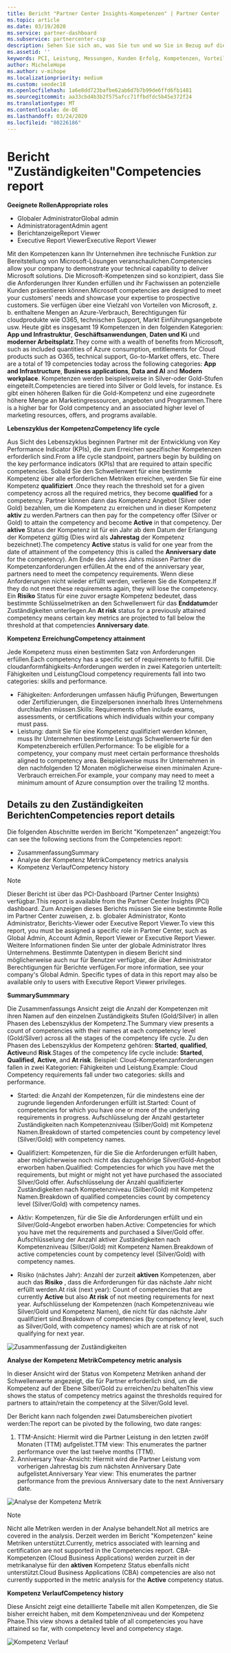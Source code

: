 ```yaml
---
title: Bericht "Partner Center Insights-Kompetenzen" | Partner Center
ms.topic: article
ms.date: 03/19/2020
ms.service: partner-dashboard
ms.subservice: partnercenter-csp
description: Sehen Sie sich an, was Sie tun und wo Sie in Bezug auf die Kompetenzen von Microsoft, die Kompetenzstufen und Angebote verbessern können, um Microsoft-Lösungen bereitzustellen.
ms.assetid: ''
keywords: PCI, Leistung, Messungen, Kunden Erfolg, Kompetenzen, Vorteile, Analysen, Bericht
author: MicheleHope
ms.author: v-mihope
ms.localizationpriority: medium
ms.custom: seodec18
ms.openlocfilehash: 1a6e8dd723bafbe62ab6d7b7b99de6ffd6fb1481
ms.sourcegitcommit: aa33cbd4b3b2f575afcc71ffbdfdc5b45e372f24
ms.translationtype: MT
ms.contentlocale: de-DE
ms.lasthandoff: 03/24/2020
ms.locfileid: "80226186"
---
```

# <a name="competencies-report"></a><span data-ttu-id="ba08a-104">Bericht "Zuständigkeiten"</span><span class="sxs-lookup"><span data-stu-id="ba08a-104">Competencies report</span></span>

<span data-ttu-id="ba08a-105">**Geeignete Rollen**</span><span class="sxs-lookup"><span data-stu-id="ba08a-105">**Appropriate roles**</span></span>
- <span data-ttu-id="ba08a-106">Globaler Administrator</span><span class="sxs-lookup"><span data-stu-id="ba08a-106">Global admin</span></span>
- <span data-ttu-id="ba08a-107">Administratoragent</span><span class="sxs-lookup"><span data-stu-id="ba08a-107">Admin agent</span></span>
- <span data-ttu-id="ba08a-108">Berichtanzeige</span><span class="sxs-lookup"><span data-stu-id="ba08a-108">Report Viewer</span></span>
- <span data-ttu-id="ba08a-109">Executive Report Viewer</span><span class="sxs-lookup"><span data-stu-id="ba08a-109">Executive Report Viewer</span></span>

<span data-ttu-id="ba08a-110">Mit den Kompetenzen kann Ihr Unternehmen ihre technische Funktion zur Bereitstellung von Microsoft-Lösungen veranschaulichen.</span><span class="sxs-lookup"><span data-stu-id="ba08a-110">Competencies allow your company to demonstrate your technical capability to deliver Microsoft solutions.</span></span> <span data-ttu-id="ba08a-111">Die Microsoft-Kompetenzen sind so konzipiert, dass Sie die Anforderungen Ihrer Kunden erfüllen und ihr Fachwissen an potenzielle Kunden präsentieren können.</span><span class="sxs-lookup"><span data-stu-id="ba08a-111">Microsoft competencies are designed to meet your customers' needs and showcase your expertise to prospective customers.</span></span> <span data-ttu-id="ba08a-112">Sie verfügen über eine Vielzahl von Vorteilen von Microsoft, z. b. enthaltene Mengen an Azure-Verbrauch, Berechtigungen für cloudprodukte wie O365, technischen Support, Markt Einführungsangebote usw. Heute gibt es insgesamt 19 Kompetenzen in den folgenden Kategorien: **App und Infrastruktur**, **Geschäftsanwendungen**, **Daten und Ki** und **moderner Arbeitsplatz**.</span><span class="sxs-lookup"><span data-stu-id="ba08a-112">They come with a wealth of benefits from Microsoft, such as included quantities of Azure consumption, entitlements for Cloud products such as O365, technical support, Go-to-Market offers, etc. There are a total of 19 competencies today across the following categories: **App and Infrastructure**, **Business applications**, **Data and AI** and **Modern workplace**.</span></span> <span data-ttu-id="ba08a-113">Kompetenzen werden beispielsweise in Silver-oder Gold-Stufen eingeteilt.</span><span class="sxs-lookup"><span data-stu-id="ba08a-113">Competencies are tiered into Silver or Gold levels, for instance.</span></span> <span data-ttu-id="ba08a-114">Es gibt einen höheren Balken für die Gold-Kompetenz und eine zugeordnete höhere Menge an Marketingressourcen, angeboten und Programmen.</span><span class="sxs-lookup"><span data-stu-id="ba08a-114">There is a higher bar for Gold competency and an associated higher level of marketing resources, offers, and programs available.</span></span>  

<span data-ttu-id="ba08a-115">**Lebenszyklus der Kompetenz**</span><span class="sxs-lookup"><span data-stu-id="ba08a-115">**Competency life cycle**</span></span>

<span data-ttu-id="ba08a-116">Aus Sicht des Lebenszyklus beginnen Partner mit der Entwicklung von Key Performance Indicator (KPIs), die zum Erreichen spezifischer Kompetenzen erforderlich sind.</span><span class="sxs-lookup"><span data-stu-id="ba08a-116">From a life cycle standpoint, partners begin by building on the key performance indicators (KPIs) that are required to attain specific competencies.</span></span> <span data-ttu-id="ba08a-117">Sobald Sie den Schwellenwert für eine bestimmte Kompetenz über alle erforderlichen Metriken erreichen, werden Sie für eine Kompetenz **qualifiziert** .</span><span class="sxs-lookup"><span data-stu-id="ba08a-117">Once they reach the threshold set for a given competency across all the required metrics, they become **qualified** for a competency.</span></span> <span data-ttu-id="ba08a-118">Partner können dann das Kompetenz Angebot (Silver oder Gold) bezahlen, um die Kompetenz zu erreichen und in dieser Kompetenz **aktiv** zu werden.</span><span class="sxs-lookup"><span data-stu-id="ba08a-118">Partners can then pay for the competency offer (Silver or Gold) to attain the competency and become **Active** in that competency.</span></span> <span data-ttu-id="ba08a-119">Der **aktive** Status der Kompetenz ist für ein Jahr ab dem Datum der Erlangung der Kompetenz gültig (Dies wird als **Jahrestag** der Kompetenz bezeichnet).</span><span class="sxs-lookup"><span data-stu-id="ba08a-119">The competency **Active** status is valid for one year from the date of attainment of the competency (this is called the **Anniversary date** for the competency).</span></span> <span data-ttu-id="ba08a-120">Am Ende des Jahres Jahrs müssen Partner die Kompetenzanforderungen erfüllen.</span><span class="sxs-lookup"><span data-stu-id="ba08a-120">At the end of the anniversary year, partners need to meet the competency requirements.</span></span> <span data-ttu-id="ba08a-121">Wenn diese Anforderungen nicht wieder erfüllt werden, verlieren Sie die Kompetenz.</span><span class="sxs-lookup"><span data-stu-id="ba08a-121">If they do not meet these requirements again, they will lose the competency.</span></span> <span data-ttu-id="ba08a-122">Ein **Risiko** Status für eine zuvor ersagte Kompetenz bedeutet, dass bestimmte Schlüsselmetriken an den Schwellenwert für das **Enddatum**der Zuständigkeiten unterliegen.</span><span class="sxs-lookup"><span data-stu-id="ba08a-122">An **At risk** status for a previously attained competency means certain key metrics are projected to fall below the threshold at that competencies **Anniversary date**.</span></span>

<span data-ttu-id="ba08a-123">**Kompetenz Erreichung**</span><span class="sxs-lookup"><span data-stu-id="ba08a-123">**Competency attainment**</span></span>

<span data-ttu-id="ba08a-124">Jede Kompetenz muss einen bestimmten Satz von Anforderungen erfüllen.</span><span class="sxs-lookup"><span data-stu-id="ba08a-124">Each competency has a specific set of requirements to fulfill.</span></span> <span data-ttu-id="ba08a-125">Die cloudanformfähigkeits-Anforderungen werden in zwei Kategorien unterteilt: Fähigkeiten und Leistung</span><span class="sxs-lookup"><span data-stu-id="ba08a-125">Cloud competency requirements fall into two categories: skills and performance.</span></span>

- <span data-ttu-id="ba08a-126">Fähigkeiten: Anforderungen umfassen häufig Prüfungen, Bewertungen oder Zertifizierungen, die Einzelpersonen innerhalb Ihres Unternehmens durchlaufen müssen.</span><span class="sxs-lookup"><span data-stu-id="ba08a-126">Skills: Requirements often include exams, assessments, or certifications which individuals within your company must pass.</span></span>
- <span data-ttu-id="ba08a-127">Leistung: damit Sie für eine Kompetenz qualifiziert werden können, muss Ihr Unternehmen bestimmte Leistungs Schwellenwerte für den Kompetenzbereich erfüllen.</span><span class="sxs-lookup"><span data-stu-id="ba08a-127">Performance: To be eligible for a competency, your company must meet certain performance thresholds aligned to competency area.</span></span> <span data-ttu-id="ba08a-128">Beispielsweise muss Ihr Unternehmen in den nachfolgenden 12 Monaten möglicherweise einen minimalen Azure-Verbrauch erreichen.</span><span class="sxs-lookup"><span data-stu-id="ba08a-128">For example, your company may need to meet a minimum amount of Azure consumption over the trailing 12 months.</span></span>

## <a name="competencies-report-details"></a><span data-ttu-id="ba08a-129">Details zu den Zuständigkeiten Berichten</span><span class="sxs-lookup"><span data-stu-id="ba08a-129">Competencies report details</span></span>

<span data-ttu-id="ba08a-130">Die folgenden Abschnitte werden im Bericht "Kompetenzen" angezeigt:</span><span class="sxs-lookup"><span data-stu-id="ba08a-130">You can see the following sections from the Competencies report:</span></span>

- <span data-ttu-id="ba08a-131">Zusammenfassung</span><span class="sxs-lookup"><span data-stu-id="ba08a-131">Summary</span></span>
- <span data-ttu-id="ba08a-132">Analyse der Kompetenz Metrik</span><span class="sxs-lookup"><span data-stu-id="ba08a-132">Competency metrics analysis</span></span>
- <span data-ttu-id="ba08a-133">Kompetenz Verlauf</span><span class="sxs-lookup"><span data-stu-id="ba08a-133">Competency history</span></span>

 > [!NOTE]
 > <span data-ttu-id="ba08a-134">Dieser Bericht ist über das PCI-Dashboard (Partner Center Insights) verfügbar.</span><span class="sxs-lookup"><span data-stu-id="ba08a-134">This report is available from the Partner Center Insights (PCI) dashboard.</span></span> <span data-ttu-id="ba08a-135">Zum Anzeigen dieses Berichts müssen Sie eine bestimmte Rolle im Partner Center zuweisen, z. b. globaler Administrator, Konto Administrator, Berichts-Viewer oder Executive Report Viewer.</span><span class="sxs-lookup"><span data-stu-id="ba08a-135">To view this report, you must be assigned a specific role in Partner Center, such as Global Admin, Account Admin, Report Viewer or Executive Report Viewer.</span></span> <span data-ttu-id="ba08a-136">Weitere Informationen finden Sie unter der globale Administrator Ihres Unternehmens. Bestimmte Datentypen in diesem Bericht sind möglicherweise auch nur für Benutzer verfügbar, die über Administrator Berechtigungen für Berichte verfügen.</span><span class="sxs-lookup"><span data-stu-id="ba08a-136">For more information, see your company's Global Admin. Specific types of data in this report may also be available only to users with Executive Report Viewer privileges.</span></span>

<span data-ttu-id="ba08a-137">**Summary**</span><span class="sxs-lookup"><span data-stu-id="ba08a-137">**Summmary**</span></span>

<span data-ttu-id="ba08a-138">Die Zusammenfassungs Ansicht zeigt die Anzahl der Kompetenzen mit ihren Namen auf den einzelnen Zuständigkeits Stufen (Gold/Silver) in allen Phasen des Lebenszyklus der Kompetenz.</span><span class="sxs-lookup"><span data-stu-id="ba08a-138">The Summary view presents a count of competencies with their names at each competency level (Gold/Silver) across all the stages of the competency life cycle.</span></span> <span data-ttu-id="ba08a-139">Zu den Phasen des Lebenszyklus der Kompetenz gehören: **Started**, **qualified**, **Active**und **Risk**.</span><span class="sxs-lookup"><span data-stu-id="ba08a-139">Stages of the competency life cycle include: **Started**, **Qualified**, **Active**, and **At risk**.</span></span> <span data-ttu-id="ba08a-140">Beispiel: Cloud-Kompetenzanforderungen fallen in zwei Kategorien: Fähigkeiten und Leistung.</span><span class="sxs-lookup"><span data-stu-id="ba08a-140">Example: Cloud Competency requirements fall under two categories: skills and performance.</span></span>

- <span data-ttu-id="ba08a-141">Started: die Anzahl der Kompetenzen, für die mindestens eine der zugrunde liegenden Anforderungen erfüllt ist.</span><span class="sxs-lookup"><span data-stu-id="ba08a-141">Started: Count of competencies for which you have one or more of the underlying requirements in progress.</span></span>
<span data-ttu-id="ba08a-142">Aufschlüsselung der Anzahl gestarteter Zuständigkeiten nach Kompetenzniveau (Silber/Gold) mit Kompetenz Namen.</span><span class="sxs-lookup"><span data-stu-id="ba08a-142">Breakdown of started competencies count by competency level (Silver/Gold) with competency names.</span></span>

- <span data-ttu-id="ba08a-143">Qualifiziert: Kompetenzen, für die Sie die Anforderungen erfüllt haben, aber möglicherweise noch nicht das dazugehörige Silver/Gold-Angebot erworben haben.</span><span class="sxs-lookup"><span data-stu-id="ba08a-143">Qualified: Competencies for which you have met the requirements, but might or might not yet have purchased the associated Silver/Gold offer.</span></span> <span data-ttu-id="ba08a-144">Aufschlüsselung der Anzahl qualifizierter Zuständigkeiten nach Kompetenzniveau (Silber/Gold) mit Kompetenz Namen.</span><span class="sxs-lookup"><span data-stu-id="ba08a-144">Breakdown of qualified competencies count by competency level (Silver/Gold) with competency names.</span></span>

- <span data-ttu-id="ba08a-145">Aktiv: Kompetenzen, für die Sie die Anforderungen erfüllt und ein Silver/Gold-Angebot erworben haben.</span><span class="sxs-lookup"><span data-stu-id="ba08a-145">Active: Competencies for which you have met the requirements and purchased a Silver/Gold offer.</span></span> <span data-ttu-id="ba08a-146">Aufschlüsselung der Anzahl aktiver Zuständigkeiten nach Kompetenzniveau (Silber/Gold) mit Kompetenz Namen.</span><span class="sxs-lookup"><span data-stu-id="ba08a-146">Breakdown of active competencies count by competency level (Silver/Gold) with competency names.</span></span>

- <span data-ttu-id="ba08a-147">Risiko (nächstes Jahr): Anzahl der zurzeit **aktiven** Kompetenzen, aber auch das **Risiko** , dass die Anforderungen für das nächste Jahr nicht erfüllt werden.</span><span class="sxs-lookup"><span data-stu-id="ba08a-147">At risk (next year): Count of competencies that are currently **Active** but also **At risk** of not meeting requirements for next year.</span></span>
<span data-ttu-id="ba08a-148">Aufschlüsselung der Kompetenzen (nach Kompetenzniveau wie Silver/Gold und Kompetenz Namen), die nicht für das nächste Jahr qualifiziert sind.</span><span class="sxs-lookup"><span data-stu-id="ba08a-148">Breakdown of competencies (by competency level, such as Silver/Gold, with competency names) which are at risk of not qualifying for next year.</span></span>

![Zusammenfassung der Zuständigkeiten](images/pci/pci_competencies_summary_1.png)

<span data-ttu-id="ba08a-150">**Analyse der Kompetenz Metrik**</span><span class="sxs-lookup"><span data-stu-id="ba08a-150">**Competency metric analysis**</span></span>

<span data-ttu-id="ba08a-151">In dieser Ansicht wird der Status von Kompetenz Metriken anhand der Schwellenwerte angezeigt, die für Partner erforderlich sind, um die Kompetenz auf der Ebene Silber/Gold zu erreichen/zu behalten</span><span class="sxs-lookup"><span data-stu-id="ba08a-151">This view shows the status of competency metrics against the thresholds required for partners to attain/retain the competency at the Silver/Gold level.</span></span> 

<span data-ttu-id="ba08a-152">Der Bericht kann nach folgenden zwei Datumsbereichen pivotiert werden:</span><span class="sxs-lookup"><span data-stu-id="ba08a-152">The report can be pivoted by the following, two date ranges:</span></span>

1. <span data-ttu-id="ba08a-153">TTM-Ansicht: Hiermit wird die Partner Leistung in den letzten zwölf Monaten (TTM) aufgelistet.</span><span class="sxs-lookup"><span data-stu-id="ba08a-153">TTM view: This enumerates the partner performance over the last twelve months (TTM).</span></span>
2. <span data-ttu-id="ba08a-154">Anniversary Year-Ansicht: Hiermit wird die Partner Leistung vom vorherigen Jahrestag bis zum nächsten Anniversary Date aufgelistet.</span><span class="sxs-lookup"><span data-stu-id="ba08a-154">Anniversary Year view: This enumerates the partner performance from the previous Anniversary date to the next Anniversary date.</span></span>

![Analyse der Kompetenz Metrik](images/pci/pci_competencies_comp_metrics_analysis_2.png)

> [!NOTE]
 > <span data-ttu-id="ba08a-156">Nicht alle Metriken werden in der Analyse behandelt.</span><span class="sxs-lookup"><span data-stu-id="ba08a-156">Not all metrics are covered in the analysis.</span></span> <span data-ttu-id="ba08a-157">Derzeit werden im Bericht "Kompetenzen" keine Metriken unterstützt.</span><span class="sxs-lookup"><span data-stu-id="ba08a-157">Currently, metrics associated with learning and certification are not supported in the Competencies report.</span></span> <span data-ttu-id="ba08a-158">CBA-Kompetenzen (Cloud Business Applications) werden zurzeit in der metrikanalyse für den **aktiven** Kompetenz Status ebenfalls nicht unterstützt.</span><span class="sxs-lookup"><span data-stu-id="ba08a-158">Cloud Business Applications (CBA) competencies are also not currently supported in the metric analysis for the **Active** competency status.</span></span>

<span data-ttu-id="ba08a-159">**Kompetenz Verlauf**</span><span class="sxs-lookup"><span data-stu-id="ba08a-159">**Competency history**</span></span>

<span data-ttu-id="ba08a-160">Diese Ansicht zeigt eine detaillierte Tabelle mit allen Kompetenzen, die Sie bisher erreicht haben, mit dem Kompetenzniveau und der Kompetenz Phase.</span><span class="sxs-lookup"><span data-stu-id="ba08a-160">This view shows a detailed table of all competencies you have attained so far, with competency level and competency stage.</span></span>

![Kompetenz Verlauf](images/pci/pci_competencies_comp_history_3.png)

